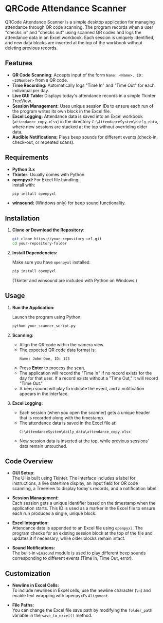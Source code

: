 # QRCode Attendance Scanner

QRCode Attendance Scanner is a simple desktop application for managing attendance through QR code scanning. The program records when a user "checks in" and "checks out" using scanned QR codes and logs the attendance data in an Excel workbook. Each session is uniquely identified, and new data blocks are inserted at the top of the workbook without deleting previous records.

## Features

- **QR Code Scanning:** Accepts input of the form `Name: <Name>, ID: <IDNumber>` from a QR code.
- **Time Recording:** Automatically logs "Time In" and "Time Out" for each individual per day.
- **Live GUI Table:** Displays today's attendance records in a simple Tkinter TreeView.
- **Session Management:** Uses unique session IDs to ensure each run of the program writes its own block in the Excel file.
- **Excel Logging:** Attendance data is saved into an Excel workbook (`attendance_copy.xlsx`) in the directory `C:\AttendanceSystem\daily_data`, where new sessions are stacked at the top without overriding older data.
- **Audible Notifications:** Plays beep sounds for different events (check-in, check-out, or repeated scans).

## Requirements

- **Python 3.x**
- **Tkinter:** Usually comes with Python.
- **openpyxl:** For Excel file handling.  
  Install with:
  ```bash
  pip install openpyxl
  ```
- **winsound:** (Windows only) for beep sound functionality.

## Installation

1. **Clone or Download the Repository:**

   ```bash
   git clone https://your-repository-url.git
   cd your-repository-folder
   ```

2. **Install Dependencies:**

   Make sure you have `openpyxl` installed:
   ```bash
   pip install openpyxl
   ```

   (Tkinter and winsound are included with Python on Windows.)

## Usage

1. **Run the Application:**

   Launch the program using Python:
   ```bash
   python your_scanner_script.py
   ```

2. **Scanning:**

   - Align the QR code within the camera view.
   - The expected QR code data format is:
     ```
     Name: John Doe, ID: 123
     ```
   - Press **Enter** to process the scan.
   - The application will record the "Time In" if no record exists for the day for that user. If a record exists without a "Time Out," it will record "Time Out."
   - A beep sound will play to indicate the event, and a notification appears in the interface.

3. **Excel Logging:**

   - Each session (when you open the scanner) gets a unique header that is recorded along with the timestamp.
   - The attendance data is saved in the Excel file at:
     ```
     C:\AttendanceSystem\daily_data\attendance_copy.xlsx
     ```
   - New session data is inserted at the top, while previous sessions' data remain untouched.

## Code Overview

- **GUI Setup:**  
  The UI is built using Tkinter. The interface includes a label for instructions, a live date/time display, an input field for QR code scanning, a TreeView to display today's records, and a notification label.

- **Session Management:**  
  Each session gets a unique identifier based on the timestamp when the application starts. This ID is used as a marker in the Excel file to ensure each run produces a single, unique block.

- **Excel Integration:**  
  Attendance data is appended to an Excel file using `openpyxl`. The program checks for an existing session block at the top of the file and updates it if necessary, while older blocks remain intact.

- **Sound Notifications:**  
  The built-in `winsound` module is used to play different beep sounds corresponding to different events (Time In, Time Out, error).

## Customization

- **Newline in Excel Cells:**  
  To include newlines in Excel cells, use the newline character (`\n`) and enable text wrapping with openpyxl’s `Alignment`.

- **File Paths:**  
  You can change the Excel file save path by modifying the `folder_path` variable in the `save_to_excel()` method.
